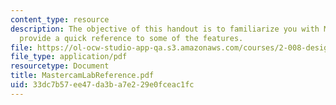 ```yaml
---
content_type: resource
description: The objective of this handout is to familiarize you with Mastercam, and
  provide a quick reference to some of the features.
file: https://ol-ocw-studio-app-qa.s3.amazonaws.com/courses/2-008-design-and-manufacturing-ii-spring-2003/33dc7b57ee47da3ba7e229e0fceac1fc_MastercamLabReference.pdf
file_type: application/pdf
resourcetype: Document
title: MastercamLabReference.pdf
uid: 33dc7b57-ee47-da3b-a7e2-29e0fceac1fc
---
```

